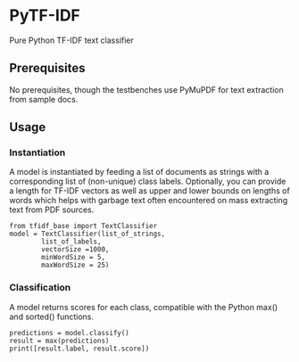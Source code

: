 # PyTF-IDF
Pure Python TF-IDF text classifier

## Prerequisites

No prerequisites, though the testbenches use PyMuPDF for text extraction from sample docs.

## Usage

### Instantiation

A model is instantiated by feeding a list of documents as strings with a corresponding list of (non-unique) class labels. Optionally, you can provide a length for TF-IDF vectors as well as upper and lower bounds on lengths of words which helps with garbage text often encountered on mass extracting text from PDF sources.

```
from tfidf_base import TextClassifier
model = TextClassifier(list_of_strings,
        list_of_labels,
        vectorSize =1000,
        minWordSize = 5,
        maxWordSize = 25)
```
### Classification

A model returns scores for each class, compatible with the Python max() and sorted() functions.

```
predictions = model.classify()
result = max(predictions)
print([result.label, result.score])
```
